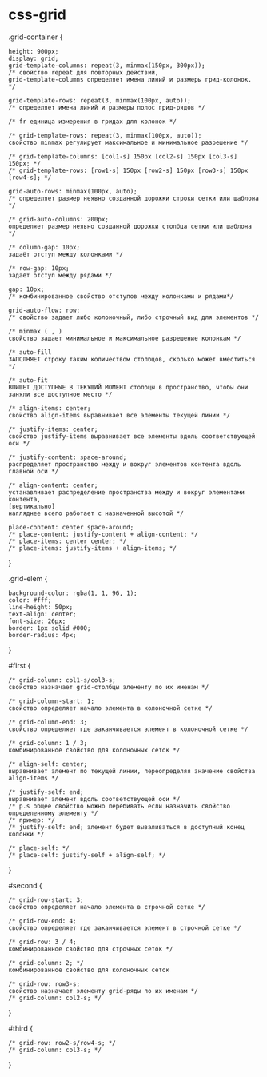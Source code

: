 # css-grid

.grid-container {

    height: 900px;
    display: grid;
    grid-template-columns: repeat(3, minmax(150px, 300px)); 
    /* свойство repeat для повторных действий, 
    grid-template-columns определяет имена линий и размеры грид-колонок. */
    
    grid-template-rows: repeat(3, minmax(100px, auto)); 
    /* определяет имена линий и размеры полос грид-рядов */
    
    /* fr единица измерения в гридах для колонок */
    
    /* grid-template-rows: repeat(3, minmax(100px, auto)); 
    свойство minmax регулирует максимальное и минимальное разрешение */ 
    
    /* grid-template-columns: [col1-s] 150px [col2-s] 150px [col3-s] 150px; */
    /* grid-template-rows: [row1-s] 150px [row2-s] 150px [row3-s] 150px [row4-s]; */
    
    grid-auto-rows: minmax(100px, auto); 
    /* определяет размер неявно созданной дорожки строки сетки или шаблона */
    
    /* grid-auto-columns: 200px; 
    определяет размер неявно созданной дорожки столбца сетки или шаблона */
    
    /* column-gap: 10px; 
    задаёт отступ между колонками */
    
    /* row-gap: 10px; 
    задаёт отступ между рядами */
    
    gap: 10px; 
    /* комбинированное свойство отступов между колонками и рядами*/
    
    grid-auto-flow: row; 
    /* свойство задает либо колоночный, либо строчный вид для элементов */
    
    /* minmax ( , ) 
    свойство задает минимальное и максимальное разрешение колонкам */
    
    /* auto-fill 
    ЗАПОЛНЯЕТ строку таким количеством столбцов, сколько может вместиться */
    
    /* auto-fit 
    ВПИШЕТ ДОСТУПНЫЕ В ТЕКУЩИЙ МОМЕНТ столбцы в пространство, чтобы они заняли все доступное место */
    
    /* align-items: center; 
    свойство align-items выравнивает все элементы текущей линии */
    
    /* justify-items: center; 
    свойство justify-items выравнивает все элементы вдоль соответствующей оси */
    
    /* justify-content: space-around; 
    распределяет пространство между и вокруг элементов контента вдоль главной оси */
    
    /* align-content: center; 
    устанавливает распределение пространства между и вокруг элементами контента, 
    [вертикально] 
    нагляднее всего работает с назначенной высотой */
    
    place-content: center space-around;
    /* place-content: justify-content + align-content; */
    /* place-items: center center; */
    /* place-items: justify-items + align-items; */
    
}

.grid-elem {

    background-color: rgba(1, 1, 96, 1);
    color: #fff;
    line-height: 50px;
    text-align: center;
    font-size: 26px;
    border: 1px solid #000;
    border-radius: 4px;
    
}

#first {

    /* grid-column: col1-s/col3-s; 
    свойство назначает grid-столбцы элементу по их именам */
    
    /* grid-column-start: 1; 
    свойство определяет начало элемента в колоночной сетке */
    
    /* grid-column-end: 3; 
    свойство определяет где заканчивается элемент в колоночной сетке */
    
    /* grid-column: 1 / 3; 
    комбинированное свойство для колоночных сеток */
    
    /* align-self: center; 
    выравнивает элемент по текущей линии, переопределяя значение свойства align-items */
    
    /* justify-self: end; 
    выравнивает элемент вдоль соответствующей оси */
    /* p.s общее свойство можно перебивать если назначить свойство определенному элементу */
    /* пример: */
    /* justify-self: end; элемент будет вываливаться в доступный конец колонки */
    
    /* place-self: */
    /* place-self: justify-self + align-self; */
}

#second {

    /* grid-row-start: 3; 
    свойство определяет начало элемента в строчной сетке */
    
    /* grid-row-end: 4; 
    свойство определяет где заканчивается элемент в строчной сетке */
    
    /* grid-row: 3 / 4; 
    комбинированное свойство для строчных сеток */
    
    /* grid-column: 2; */ 
    комбинированное свойство для колоночных сеток 
    
    /* grid-row: row3-s; 
    свойство назначает элементу grid-ряды по их именам */
    /* grid-column: col2-s; */ 
}

#third {

    /* grid-row: row2-s/row4-s; */
    /* grid-column: col3-s; */
    
}
